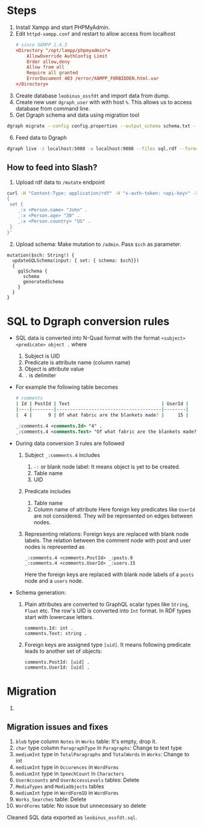 # Steps
1. Install Xampp and start PHPMyAdmin.
2. Edit `httpd-xampp.conf` and restart to allow access from localhost
    ```conf
    # since XAMPP 1.4.3
    <Directory "/opt/lampp/phpmyadmin">
        AllowOverride AuthConfig Limit
        Order allow,deny
        Allow from all
        Require all granted
        ErrorDocument 403 /error/XAMPP_FORBIDDEN.html.var
    </Directory>
    ```
3. Create database `leobinus_ossfdt` and import data from dump.
4. Create new user `dgraph_user` with with host `%`. This allows us to access database from command line.
5. Get Dgraph schema and data using migration tool
```sh
dgraph migrate --config config.properties --output_schema schema.txt --output_data sql.rdf --host 192.168.64.2
```
6. Feed data to Dgraph
```sh
dgraph live -z localhost:5080 -a localhost:9080 --files sql.rdf --format=rdf --schema schema.txt
```

## How to feed into Slash?
1. Upload rdf data to `/mutate` endpoint
```sh
curl -H "Content-Type: application/rdf" -H "x-auth-token: <api-key>" -X POST "<graphql-endpoint>/mutate?commitNow=true" -d $'
{
 set {
    _:x <Person.name> "John" .
    _:x <Person.age> "30" .
    _:x <Person.country> "US" .
 }
}'
```
2. Upload schema: Make mutation to `/admin`. Pass `$sch` as parameter.
```
mutation($sch: String!) {
  updateGQLSchema(input: { set: { schema: $sch}})
  {
    gqlSchema {
      schema
      generatedSchema
    }
  }
}
```

# SQL to Dgraph conversion rules
- SQL data is converted into N-Quad format with the format `<subject> <predicate> object .` where
    1. Subject is UID
    2. Predicate is attribute name (column name)
    3. Object is attribute value
    4. `.` is delimiter
- For example the following table becomes

    ```sh
    # comments
    | Id | PostId | Text                                  | UserId |
    |----|--------|---------------------------------------|--------|
    |  4 |      9 | Of what fabric are the blankets made? |     15 |
    ```

    ```rdf
    _:comments.4 <comments.Id> "4" .
    _:comments.4 <comments.Text> "Of what fabric are the blankets made?" .
    ```
- During data conversion 3 rules are followed
    1. Subject `_:comments.4` includes
        1. `-:` or blank node label: It means object is yet to be created.
        2. Table name
        3. UID
    2. Predicate includes
        1. Table name
        2. Column name of attribute
        Here foreign key predicates like `UserId` are not considered. They will be represented on edges between nodes.

    3. Representing relations: Foreign keys are replaced with blank node labels. The relation between the comment node with post and user nodes is represented as
        ```
        _:comments.4 <comments.PostId> _:posts.9
        _:comments.4 <comments.UserId> _:users.15
        ```
        Here the foreign keys are replaced with blank node labels of a `posts` node and a `users` node.

- Schema generation:
    1. Plain attributes are converted to GraphQL scalar types like `String`, `Float` etc. The row's UID is converted into `Int` format. In RDF types start with lowercase letters.
        ```
        comments.Id: int .
        comments.Text: string .
        ```
    2. Foreign keys are assigned type `[uid]`. It means following predicate leads to another set of objects:
        ```
        comments.PostId: [uid] .
        comments.UserId: [uid] .
        ```

# Migration
1.

## Migration issues and fixes
1. `blob` type column `Notes` in `Works` table: It's empty, drop it.
2. `char` type column `ParagraphType` in `Paragraphs`: Change to text type
3. `mediumInt` type in `TotalParagraphs` and `TotalWords` in `Works`: Change to int
4. `mediumInt` type in `Occurences` in `WordForms`
5. `mediumInt` type in `SpeechCount` in `Characters`
6. `UserAccounts` and `UserAccessLevels` tables: Delete
7. `MediaTypes` and `MediaObjects` tables
8. `mediumInt` type in `WordFormID` in `WordForms`
9. `Works_Searches` table: Delete
10. `WordForms` table: No issue but unnecessary so delete

Cleaned SQL data exported as `leobinus_ossfdt.sql`.